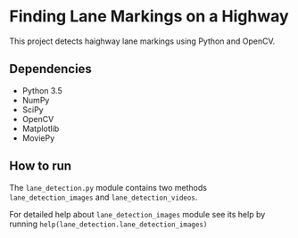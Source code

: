 # Finding Lane Markings on a Highway

This project detects haighway lane markings using Python and OpenCV.


## Dependencies
* Python 3.5
* NumPy
* SciPy
* OpenCV
* Matplotlib
* MoviePy

## How to run
The ```lane_detection.py``` module contains two methods ```lane_detection_images``` and ```lane_detection_videos```.


For detailed help about ```lane_detection_images``` module see its help by running ```help(lane_detection.lane_detection_images)```